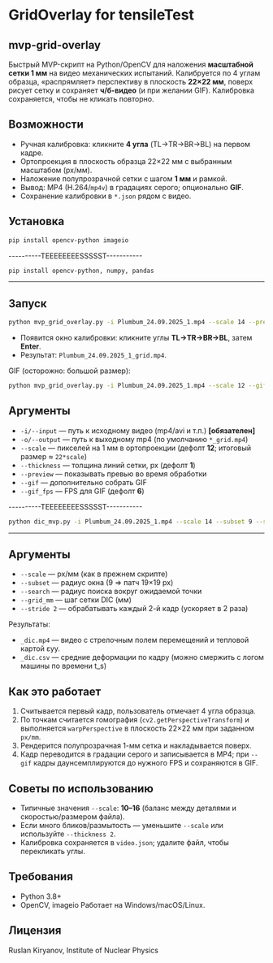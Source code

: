 # GridOverlay for tensileTest
## mvp-grid-overlay

Быстрый MVP-скрипт на Python/OpenCV для наложения **масштабной сетки 1 мм** на видео механических испытаний.
Калибруется по 4 углам образца, «распрямляет» перспективу в плоскость **22×22 мм**, поверх рисует сетку и сохраняет **ч/б-видео** (и при желании GIF). Калибровка сохраняется, чтобы не кликать повторно.

## Возможности

* Ручная калибровка: кликните **4 угла** (TL→TR→BR→BL) на первом кадре.
* Ортопроекция в плоскость образца 22×22 мм с выбранным масштабом (px/мм).
* Наложение полупрозрачной сетки с шагом **1 мм** и рамкой.
* Вывод: MP4 (H.264/`mp4v`) в градациях серого; опционально **GIF**.
* Сохранение калибровки в `*.json` рядом с видео.

## Установка

```bash
pip install opencv-python imageio
```
----------TEEEEEEEESSSSST-----------
```bash
pip install opencv-python, numpy, pandas
```
---------------------------------------
## Запуск

```bash
python mvp_grid_overlay.py -i Plumbum_24.09.2025_1.mp4 --scale 14 --preview
```

* Появится окно калибровки: кликните углы **TL→TR→BR→BL**, затем **Enter**.
* Результат: `Plumbum_24.09.2025_1_grid.mp4`.

GIF (осторожно: большой размер):

```bash
python mvp_grid_overlay.py -i Plumbum_24.09.2025_1.mp4 --scale 12 --gif --gif_fps 5
```

## Аргументы

* `-i/--input` — путь к исходному видео (mp4/avi и т.п.) **\[обязателен]**
* `-o/--output` — путь к выходному mp4 (по умолчанию `*_grid.mp4`)
* `--scale` — пикселей на 1 мм в ортопроекции (дефолт **12**; итоговый размер ≈ `22*scale`)
* `--thickness` — толщина линий сетки, px (дефолт **1**)
* `--preview` — показывать превью во время обработки
* `--gif` — дополнительно собрать GIF
* `--gif_fps` — FPS для GIF (дефолт **6**)

----------TEEEEEEEESSSSST-----------
```bash
python dic_mvp.py -i Plumbum_24.09.2025_1.mp4 --scale 14 --subset 9 --search 7 --grid_mm 1.0 --stride 2
```
---------------------------------------
## Аргументы
* `--scale` — px/мм (как в прежнем скрипте)
* `--subset` — радиус окна (9 ⇒ патч 19×19 px)
* `--search` — радиус поиска вокруг ожидаемой точки
* `--grid_mm` — шаг сетки DIC (мм)
* `--stride 2` — обрабатывать каждый 2-й кадр (ускоряет в 2 раза)

Результаты:
* `_dic.mp4` — видео с стрелочным полем перемещений и тепловой картой εyy.
* `_dic.csv` — средние деформации по кадру (можно смержить с логом машины по времени t_s)

## Как это работает

1. Считывается первый кадр, пользователь отмечает 4 угла образца.
2. По точкам считается гомография (`cv2.getPerspectiveTransform`) и выполняется `warpPerspective` в плоскость 22×22 мм при заданном `px/mm`.
3. Рендерится полупрозрачная 1-мм сетка и накладывается поверх.
4. Кадр переводится в градации серого и записывается в MP4; при `--gif` кадры даунсемплируются до нужного FPS и сохраняются в GIF.

## Советы по использованию

* Типичные значения `--scale`: **10–16** (баланс между деталями и скоростью/размером файла).
* Если много бликов/размытость — уменьшите `--scale` или используйте `--thickness 2`.
* Калибровка сохраняется в `video.json`; удалите файл, чтобы перекликать углы.

## Требования

* Python 3.8+
* OpenCV, imageio
  Работает на Windows/macOS/Linux.

## Лицензия

Ruslan Kiryanov, Institute of Nuclear Physics

